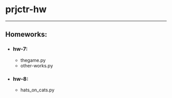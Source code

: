 # prjctr-hw

---
 ## Homeworks:
- ### hw-7:
    - thegame.py
    - other-works.py

-  ### hw-8:
    - hats_on_cats.py
